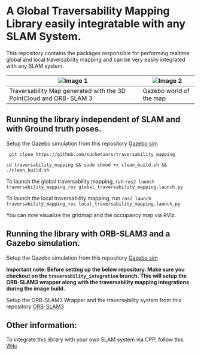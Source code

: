# A Global Traversability Mapping Library easily integratable with any SLAM System.

This repository contains the packages responsible for performing realtime global and local traversability mapping and can be very easily integrated with any SLAM system.

| ![Image 1](images/traversability_map.gif) | ![Image 2](images/gazebo.gif) |
|-------------------------|-------------------------|
| Traversability Map generated with the 3D PointCloud and ORB-SLAM 3 | Gazebo world of the map|

## Running the library independent of SLAM and with Ground truth poses.

Setup the Gazebo simulation from this repository [Gazebo sim](https://github.com/suchetanrs/gz-sim-environment)

``` git clone https://github.com/suchetanrs/traversability_mapping```

```cd traversability_mapping && sudo chmod +x clean_build.sh && ./clean_build.sh```

To launch the global traversability mapping, run ```ros2 launch traversability_mapping_ros global_traversability_mapping.launch.py```

To launch the local traversability mapping, run
```ros2 launch traversability_mapping_ros local_traversability_mapping.launch.py```

You can now visualize the gridmap and the occupancy map via RViz.

## Running the library with ORB-SLAM3 and a Gazebo simulation.

Setup the Gazebo simulation from this repository [Gazebo sim](https://github.com/suchetanrs/gz-sim-environment)

**Important note: Before setting up the below repository. Make sure you checkout on the ```traversability_integration``` branch. This will setup the ORB-SLAM3 wrapper along with the traversability mapping integrations during the image build.**

Setup the ORB-SLAM3 Wrapper and the traversability system from this repository [ORB-SLAM3](https://github.com/suchetanrs/ORB-SLAM3-ROS2-Docker/tree/traversability_integration)

## Other information:

To integrate this library with your own SLAM system via CPP, follow this [Wiki](https://github.com/suchetanrs/traversability_mapping/wiki/Integrating-with-your-own-SLAM-System.)
